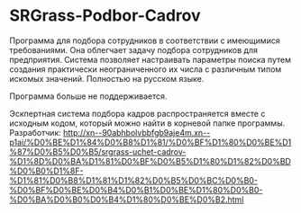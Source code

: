 # SRGrass-Podbor-Cadrov

Программа для подбора сотрудников в соответствии с имеющимися требованиями. 
Она облегчает задачу подбора сотрудников для предприятия. 
Система позволяет настраивать параметры поиска путем создания практически неограниченного 
их числа с различным типом искомых значений. Полностью на русском языке.

Программа больше не поддерживается.

Эскпертная система подбора кадров распространяется вместе с исходным кодом, который можно найти в корневой папке программы.
Разработчик: http://xn--90abhbolvbbfgb9aje4m.xn--p1ai/%D0%BE%D1%84%D0%B8%D1%81/%D0%BF%D1%80%D0%BE%D1%87%D0%B5%D0%B5/srgrass-uchet-cadrov-%D1%8D%D0%BA%D1%81%D0%BF%D0%B5%D1%80%D1%82%D0%BD%D0%B0%D1%8F-%D1%81%D0%B8%D1%81%D1%82%D0%B5%D0%BC%D0%B0-%D0%BF%D0%BE%D0%B4%D0%B1%D0%BE%D1%80%D0%B0-%D0%BA%D0%B0%D0%B4%D1%80%D0%BE%D0%B2.html
